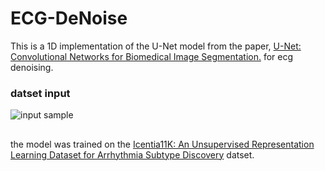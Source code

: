 # ECG-DeNoise

This is a 1D implementation of the U-Net model from the paper, [U-Net: Convolutional Networks for Biomedical Image Segmentation.](https://arxiv.org/abs/1505.04597v1) for ecg denoising.

### datset input

![input sample][input_sample_plot_y]

[input_sample_plot_y]: cache/plots/sample_y.png "sample y plot"

##

the model was trained on the [Icentia11K: An Unsupervised Representation Learning Dataset for Arrhythmia Subtype Discovery](https://arxiv.org/abs/1910.09570) datset.

